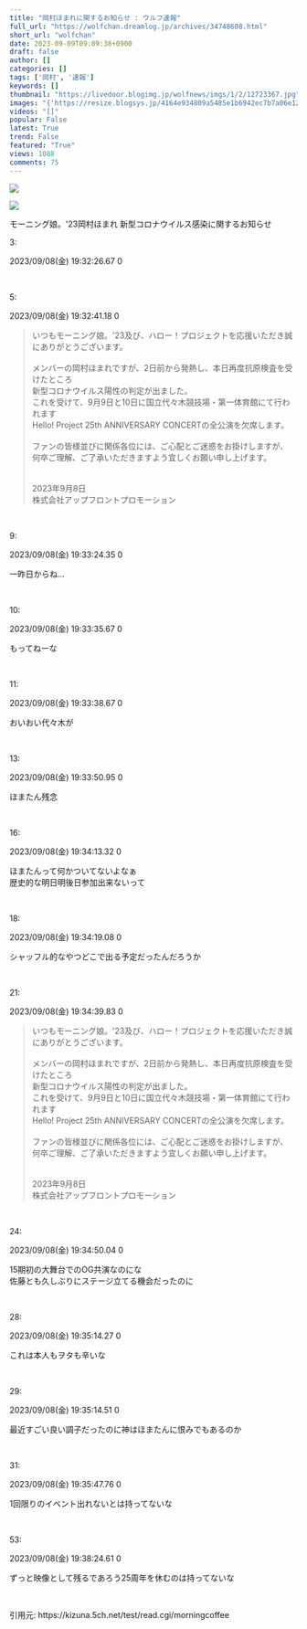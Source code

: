 ```yaml
---
title: "岡村ほまれに関するお知らせ : ウルフ速報"
full_url: "https://wolfchan.dreamlog.jp/archives/34748608.html"
short_url: "wolfchan"
date: 2023-09-09T09:09:38+0900
draft: false
author: []
categories: []
tags: ['岡村', '速報']
keywords: []
thumbnail: "https://livedoor.blogimg.jp/wolfnews/imgs/1/2/12723367.jpg"
images: "{'https://resize.blogsys.jp/4164e934809a5485e1b6942ec7b7a06e12d7a039/crop8/120x120/https://livedoor.blogimg.jp/wolfnews/imgs/1/2/12723367.jpg', 'https://resize.blogsys.jp/d83d373eacb3f820c227dc3d3d4c1a1355463a3d/crop8/120x120/https://livedoor.blogimg.jp/wolfnews/imgs/3/2/32d3128d.jpg', 'https://resize.blogsys.jp/e939da543a2a259d47c99d123d51af3618a3ab6f/crop8/120x120/https://livedoor.blogimg.jp/wolfnews/imgs/1/f/1f0be1bf.jpg', 'https://t.blog.livedoor.jp/u.gif', 'https://livedoor.blogimg.jp/wolfnews/imgs/1/2/12723367.jpg'}"
videos: "[]"
popular: False
latest: True
trend: False
featured: "True"
views: 1088
comments: 75
---
```


![](https://livedoor.blogimg.jp/wolfnews/imgs/1/2/12723367.jpg)

![]([])

<div><p class='t_b'> モーニング娘。'23岡村ほまれ 新型コロナウイルス感染に関するお知らせ </p><p class='t_h'>3:<p> 2023/09/08(金) 19:32:26.67 0</p></p> <br> <p class='t_h'>5:<p> 2023/09/08(金) 19:32:41.18 0</p></p> <blockquote>いつもモーニング娘。'23及び、ハロー！プロジェクトを応援いただき誠にありがとうございます。 <br> <br> メンバーの岡村ほまれですが、2日前から発熱し、本日再度抗原検査を受けたところ <br> 新型コロナウイルス陽性の判定が出ました。 <br> これを受けて、9月9日と10日に国立代々木競技場・第一体育館にて行われます <br> Hello! Project 25th ANNIVERSARY CONCERTの全公演を欠席します。 <br> <br> ファンの皆様並びに関係各位には、ご心配とご迷惑をお掛けしますが、 <br> 何卒ご理解、ご了承いただきますよう宜しくお願い申し上げます。 <br> <br> <br> 2023年9月8日 <br> 株式会社アップフロントプロモーション </blockquote><br> <p class='t_h'>9:<p> 2023/09/08(金) 19:33:24.35 0</p></p> <p class='t_b'> 一昨日からね… </p><br> <p class='t_h'>10:<p> 2023/09/08(金) 19:33:35.67 0</p></p> <p class='t_b'> もってねーな </p><br> <p class='t_h'>11:<p> 2023/09/08(金) 19:33:38.67 0</p></p> <p class='t_b'> おいおい代々木が </p><br> <p class='t_h'>13:<p> 2023/09/08(金) 19:33:50.95 0</p></p> <p class='t_b'> ほまたん残念 </p><br> <p class='t_h'>16:<p> 2023/09/08(金) 19:34:13.32 0</p></p> <p class='t_b'> ほまたんって何かついてないよなぁ <br> 歴史的な明日明後日参加出来ないって </p><br> <p class='t_h'>18:<p> 2023/09/08(金) 19:34:19.08 0</p></p> <p class='t_b'> シャッフル的なやつどこで出る予定だったんだろうか </p><br> <p class='t_h'>21:<p> 2023/09/08(金) 19:34:39.83 0</p></p> <blockquote>いつもモーニング娘。'23及び、ハロー！プロジェクトを応援いただき誠にありがとうございます。 <br> <br> メンバーの岡村ほまれですが、2日前から発熱し、本日再度抗原検査を受けたところ <br> 新型コロナウイルス陽性の判定が出ました。 <br> これを受けて、9月9日と10日に国立代々木競技場・第一体育館にて行われます <br> Hello! Project 25th ANNIVERSARY CONCERTの全公演を欠席します。 <br> <br> ファンの皆様並びに関係各位には、ご心配とご迷惑をお掛けしますが、 <br> 何卒ご理解、ご了承いただきますよう宜しくお願い申し上げます。 <br> <br> <br> 2023年9月8日 <br> 株式会社アップフロントプロモーション </blockquote><br> <p class='t_h'>24:<p> 2023/09/08(金) 19:34:50.04 0</p></p> <p class='t_b'> 15期初の大舞台でのOG共演なのにな <br> 佐藤とも久しぶりにステージ立てる機会だったのに </p><br> <p class='t_h'>28:<p> 2023/09/08(金) 19:35:14.27 0</p></p> <p class='t_b'> これは本人もヲタも辛いな </p><br> <p class='t_h'>29:<p> 2023/09/08(金) 19:35:14.51 0</p></p> <p class='t_b'> 最近すごい良い調子だったのに神はほまたんに恨みでもあるのか </p><br> <p class='t_h'>31:<p> 2023/09/08(金) 19:35:47.76 0</p></p> <p class='t_b'> 1回限りのイベント出れないとは持ってないな </p><br> <p class='t_h'>53:<p> 2023/09/08(金) 19:38:24.61 0</p></p> <p class='t_b'> ずっと映像として残るであろう25周年を休むのは持ってないな </p><br> <p>引用元: https://kizuna.5ch.net/test/read.cgi/morningcoffee</p> </div>